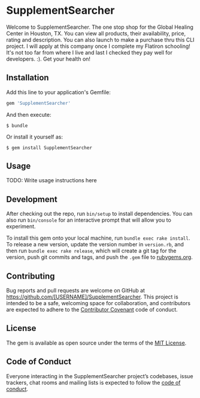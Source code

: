 # SupplementSearcher

Welcome to SupplementSearcher. The one stop shop for the Global Healing Center in Houston, TX. You can view all products, their availability, price, rating and description. You can also launch to make a purchase thru this CLI project. I will apply at this company once I complete my Flatiron schooling! It's not too far from where I live and last I checked they pay well for developers. :). Get your health on!

## Installation

Add this line to your application's Gemfile:

```ruby
gem 'SupplementSearcher'
```

And then execute:

    $ bundle

Or install it yourself as:

    $ gem install SupplementSearcher

## Usage

TODO: Write usage instructions here

## Development

After checking out the repo, run `bin/setup` to install dependencies. You can also run `bin/console` for an interactive prompt that will allow you to experiment.

To install this gem onto your local machine, run `bundle exec rake install`. To release a new version, update the version number in `version.rb`, and then run `bundle exec rake release`, which will create a git tag for the version, push git commits and tags, and push the `.gem` file to [rubygems.org](https://rubygems.org).

## Contributing

Bug reports and pull requests are welcome on GitHub at https://github.com/[USERNAME]/SupplementSearcher. This project is intended to be a safe, welcoming space for collaboration, and contributors are expected to adhere to the [Contributor Covenant](http://contributor-covenant.org) code of conduct.

## License

The gem is available as open source under the terms of the [MIT License](https://opensource.org/licenses/MIT).

## Code of Conduct

Everyone interacting in the SupplementSearcher project’s codebases, issue trackers, chat rooms and mailing lists is expected to follow the [code of conduct](https://github.com/[USERNAME]/SupplementSearcher/blob/master/CODE_OF_CONDUCT.md).
